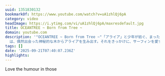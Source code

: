 ```yaml
---
uuid: 1351830132
bookmarkOf: https://www.youtube.com/watch?v=uA1zhlQj6pA
category: video
headImage: https://i.ytimg.com/vi/uA1zhlQj6pA/maxresdefault.jpg
title: OCEANTREE ~ Born from Tree ~
domain: youtube.com
description: '"OCEANTREE ~ Born from Tree ~"「アライア」と少年が紡ぐ、まったく新しいサーフィンの冒険。少年 ”ゲンジャミン”
  は、偶然出会った神秘的な木からアライアを生み出す。それをきっかけに、サーフィンを愛する仲間たちとの出会い、そして波との心のつながりを深めていく。個性的な仲間たちと共に、伝説...'
tags: []
date: '2025-09-21T07:40:07.236Z'
highlights:
---
```


Love the humour in those

